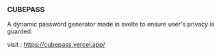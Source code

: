 ### CUBEPASS

A dynamic password generator made in svelte to ensure user's privacy is guarded.

visit : https://cubepass.vercel.app/
